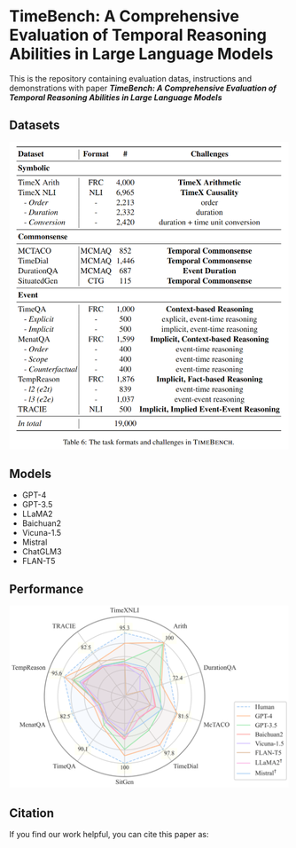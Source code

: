 # TimeBench: A Comprehensive Evaluation of Temporal Reasoning Abilities in Large Language Models
This is the repository containing evaluation datas, instructions and demonstrations with paper _**TimeBench: A Comprehensive Evaluation of Temporal Reasoning Abilities in
  Large Language Models**_

## Datasets
![image](src/dataset.png)

## Models
- GPT-4
- GPT-3.5
- LLaMA2
- Baichuan2
- Vicuna-1.5
- Mistral
- ChatGLM3
- FLAN-T5

## Performance
![image](src/radar.png)

## Citation
If you find our work helpful, you can cite this paper as:

```bibtex

```